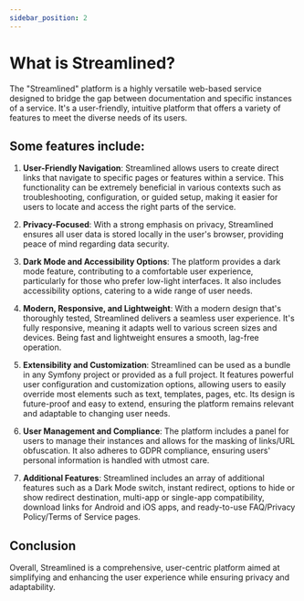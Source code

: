 ```yaml
---
sidebar_position: 2
---
```


# What is Streamlined?

The "Streamlined" platform is a highly versatile web-based service designed to bridge the gap between documentation and specific instances of a service. It's a user-friendly, intuitive platform that offers a variety of features to meet the diverse needs of its users.

## Some features include:

1. **User-Friendly Navigation**: Streamlined allows users to create direct links that navigate to specific pages or features within a service. This functionality can be extremely beneficial in various contexts such as troubleshooting, configuration, or guided setup, making it easier for users to locate and access the right parts of the service.

2. **Privacy-Focused**: With a strong emphasis on privacy, Streamlined ensures all user data is stored locally in the user's browser, providing peace of mind regarding data security.

3. **Dark Mode and Accessibility Options**: The platform provides a dark mode feature, contributing to a comfortable user experience, particularly for those who prefer low-light interfaces. It also includes accessibility options, catering to a wide range of user needs.

4. **Modern, Responsive, and Lightweight**: With a modern design that's thoroughly tested, Streamlined delivers a seamless user experience. It's fully responsive, meaning it adapts well to various screen sizes and devices. Being fast and lightweight ensures a smooth, lag-free operation.

5. **Extensibility and Customization**: Streamlined can be used as a bundle in any Symfony project or provided as a full project. It features powerful user configuration and customization options, allowing users to easily override most elements such as text, templates, pages, etc. Its design is future-proof and easy to extend, ensuring the platform remains relevant and adaptable to changing user needs.

6. **User Management and Compliance**: The platform includes a panel for users to manage their instances and allows for the masking of links/URL obfuscation. It also adheres to GDPR compliance, ensuring users' personal information is handled with utmost care.

7. **Additional Features**: Streamlined includes an array of additional features such as a Dark Mode switch, instant redirect, options to hide or show redirect destination, multi-app or single-app compatibility, download links for Android and iOS apps, and ready-to-use FAQ/Privacy Policy/Terms of Service pages.


## Conclusion
Overall, Streamlined is a comprehensive, user-centric platform aimed at simplifying and enhancing the user experience while ensuring privacy and adaptability.
